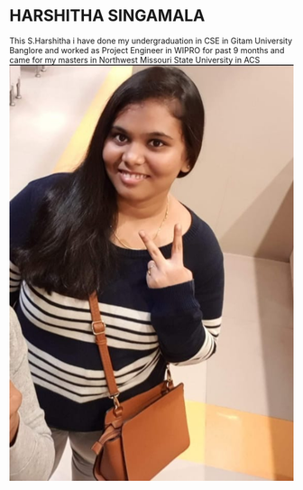 # HARSHITHA SINGAMALA
This S.Harshitha i have done my undergraduation in CSE in Gitam University Banglore and worked as Project Engineer in WIPRO for past 9 months and came for my masters in Northwest Missouri State University in ACS
![photo link](https://github.com/SINGAMALAHARSHITHA235/assignment2-Singamala/blob/main/mpPic.jpeg)


